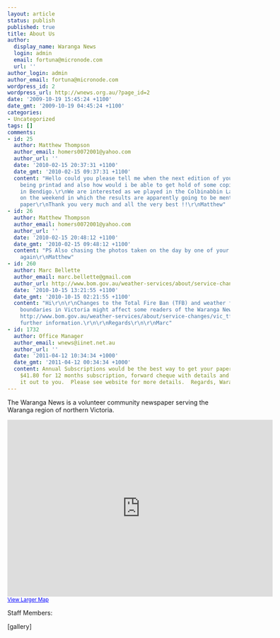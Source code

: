 ```yaml
---
layout: article
status: publish
published: true
title: About Us
author:
  display_name: Waranga News
  login: admin
  email: fortuna@micronode.com
  url: ''
author_login: admin
author_email: fortuna@micronode.com
wordpress_id: 2
wordpress_url: http://wnews.org.au/?page_id=2
date: '2009-10-19 15:45:24 +1100'
date_gmt: '2009-10-19 04:45:24 +1100'
categories:
- Uncategorized
tags: []
comments:
- id: 25
  author: Matthew Thompson
  author_email: homers0072001@yahoo.com
  author_url: ''
  date: '2010-02-15 20:37:31 +1100'
  date_gmt: '2010-02-15 09:37:31 +1100'
  content: "Hello could you please tell me when the next edition of your paper is
    being printad and also how would i be able to get hold of some copies.....i live
    in Bendigo.\r\nWe are interested as we played in the Colbinabbin Lawn Bowls Tournament
    on the weekend in which the results are apparently going to be mentioned in your
    paper\r\nThank you very much and all the very best !!\r\nMatthew"
- id: 26
  author: Matthew Thompson
  author_email: homers0072001@yahoo.com
  author_url: ''
  date: '2010-02-15 20:48:12 +1100'
  date_gmt: '2010-02-15 09:48:12 +1100'
  content: "PS Also chasing the photos taken on the day by one of your photographers.\r\nThanks
    again\r\nMatthew"
- id: 260
  author: Marc Bellette
  author_email: marc.bellette@gmail.com
  author_url: http://www.bom.gov.au/weather-services/about/service-changes/vic_tfb_boundaries_changes2010.shtml
  date: '2010-10-15 13:21:55 +1100'
  date_gmt: '2010-10-15 02:21:55 +1100'
  content: "Hi\r\n\r\nChanges to the Total Fire Ban (TFB) and weather forecast district
    boundaries in Victoria might affect some readers of the Waranga News. The website,
    http://www.bom.gov.au/weather-services/about/service-changes/vic_tfb_boundaries_changes2010.shtml\r\n\r\ngives
    further information.\r\n\r\nRegards\r\n\r\nMarc"
- id: 1732
  author: Office Manager
  author_email: wnews@iinet.net.au
  author_url: ''
  date: '2011-04-12 10:34:34 +1000'
  date_gmt: '2011-04-12 00:34:34 +1000'
  content: Annual Subscriptions would be the best way to get your paper.  Cost is
    $41.80 for 12 months subscription, forward cheque with details and we will send
    it out to you.  Please see website for more details.  Regards, Waranga News.
---
```

<p>The Waranga News is a volunteer community newspaper serving the Waranga region of northern Victoria.</p>
<p><iframe src="http://maps.google.com/maps?f=q&amp;source=s_q&amp;hl=en&amp;geocode=&amp;q=Waranga+News,+Moora+Road,+Rushworth,+Victoria,+Australia&amp;aq=0&amp;sll=37.0625,-95.677068&amp;sspn=36.231745,86.572266&amp;ie=UTF8&amp;hq=Waranga+News,&amp;hnear=Moora+Rd,+Rushworth+Victoria+3612,+Australia&amp;ll=-36.582728,145.01466&amp;spn=0.005514,0.012875&amp;z=16&amp;iwloc=A&amp;output=embed" frameborder="0" marginwidth="0" marginheight="0" scrolling="no" width="600" height="400"></iframe><br />
<small><a style="color: #0000ff; text-align: left;" href="http://maps.google.com/maps?f=q&amp;source=embed&amp;hl=en&amp;geocode=&amp;q=Waranga+News,+Moora+Road,+Rushworth,+Victoria,+Australia&amp;aq=0&amp;sll=37.0625,-95.677068&amp;sspn=36.231745,86.572266&amp;ie=UTF8&amp;hq=Waranga+News,&amp;hnear=Moora+Rd,+Rushworth+Victoria+3612,+Australia&amp;ll=-36.582728,145.01466&amp;spn=0.005514,0.012875&amp;z=16&amp;iwloc=A">View Larger Map</a></small></p>
<p>Staff Members:</p>
<p>[gallery]</p>
